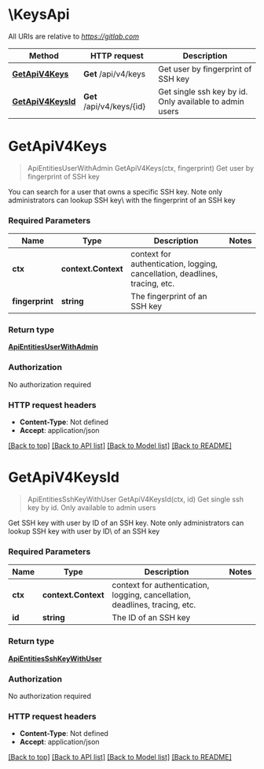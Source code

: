 # \KeysApi

All URIs are relative to *https://gitlab.com*

Method | HTTP request | Description
------------- | ------------- | -------------
[**GetApiV4Keys**](KeysApi.md#GetApiV4Keys) | **Get** /api/v4/keys | Get user by fingerprint of SSH key
[**GetApiV4KeysId**](KeysApi.md#GetApiV4KeysId) | **Get** /api/v4/keys/{id} | Get single ssh key by id. Only available to admin users


# **GetApiV4Keys**
> ApiEntitiesUserWithAdmin GetApiV4Keys(ctx, fingerprint)
Get user by fingerprint of SSH key

You can search for a user that owns a specific SSH key. Note only administrators can lookup SSH key\\         with the fingerprint of an SSH key

### Required Parameters

Name | Type | Description  | Notes
------------- | ------------- | ------------- | -------------
 **ctx** | **context.Context** | context for authentication, logging, cancellation, deadlines, tracing, etc.
  **fingerprint** | **string**| The fingerprint of an SSH key | 

### Return type

[**ApiEntitiesUserWithAdmin**](API_Entities_UserWithAdmin.md)

### Authorization

No authorization required

### HTTP request headers

 - **Content-Type**: Not defined
 - **Accept**: application/json

[[Back to top]](#) [[Back to API list]](../README.md#documentation-for-api-endpoints) [[Back to Model list]](../README.md#documentation-for-models) [[Back to README]](../README.md)

# **GetApiV4KeysId**
> ApiEntitiesSshKeyWithUser GetApiV4KeysId(ctx, id)
Get single ssh key by id. Only available to admin users

Get SSH key with user by ID of an SSH key. Note only administrators can lookup SSH key with user by ID\\         of an SSH key

### Required Parameters

Name | Type | Description  | Notes
------------- | ------------- | ------------- | -------------
 **ctx** | **context.Context** | context for authentication, logging, cancellation, deadlines, tracing, etc.
  **id** | **string**| The ID of an SSH key | 

### Return type

[**ApiEntitiesSshKeyWithUser**](API_Entities_SSHKeyWithUser.md)

### Authorization

No authorization required

### HTTP request headers

 - **Content-Type**: Not defined
 - **Accept**: application/json

[[Back to top]](#) [[Back to API list]](../README.md#documentation-for-api-endpoints) [[Back to Model list]](../README.md#documentation-for-models) [[Back to README]](../README.md)

